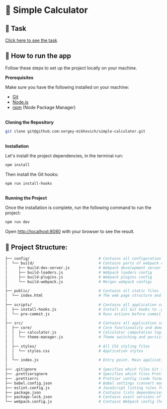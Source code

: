 # 🔢 Simple Calculator

## 🔧 Task

[Click here to see the task](https://drive.google.com/file/d/1S1k3Q7wTxSYUUaJYSQ6FrgcxadbLZ37y/view?usp=sharing)

## 🚀 How to run the app

Follow these steps to set up the project locally on your machine.

**Prerequisites**

Make sure you have the following installed on your machine:

- [Git](https://git-scm.com/)
- [Node.js](https://nodejs.org/en)
- [npm](https://www.npmjs.com/) (Node Package Manager)

<br/>**Cloning the Repository**

```bash
git clone git@github.com:sergey-mikhovich/simple-calculator.git
```

<br/>**Installation**

Let's install the project dependencies, in the terminal run:

```bash
npm install
```

Then install the Git hooks:

```bash
npm run install-hooks
```

<br/>**Running the Project**

Once the installation is complete, run the following command to run the project:

```bash
npm run dev
```

Open [http://localhost:8080](http://localhost:8080) with your browser to see the result.

## 🌳 Project Structure:
  ```bash
├── config/                               # Contains all configuration files
│  └── build/                             # Contains parts of webpack configuration
│     ├── build-dev-server.js             # Webpack development server config
│     ├── build-loaders.js                # Webpack loaders config
│     ├── build-plugins.js                # Webpack plugins config
│     └── build-webpack.js                # Merges webpack configs
│ 
├── public/                               # Contains all static files
│  └── index.html                         # The web page structure and markup
│
├── scripts/                              # Contains all application scripts
│  ├── install-hooks.js                   # Install all Git hooks to .git/hooks folder
│  └── pre-commit.js                      # Runs actions before commit
│
├── src/                                  # Contains all application source code
│  ├── core/                              # Core functionality and domain logic
│  │  ├── calculator.js                   # Calculator computation logic
│  │  └── theme-manager.js                # Theme switching and persistence logic
│  │
│  ├── styles/                            # All CSS styling files
│  │  └── styles.css                      # Application styles
│  │
│  └── index.js                           # Entry point. Main application file that initializes and connects all modules
│
├── .gitignore                            # Specifies which files Git should ignore
├── .prettierignore                       # Specifies which files Prettier code formatter should skip
├── .prettierrc                           # Prettier config (code formating rules)
├── babel.config.json                     # Babel settings (convert modern JS to older versions)
├── eslint.config.js                      # JavaScript linting rules for code quality and consistency
├── package.json                          # Contains lists dependencies, scripts and version info
├── package-lock.json                     # Contains exact versions of installed packages (ensures consistent installs)
└── webpack.config.js                     # Contains Webpack config (how to bundle app)
  ```
